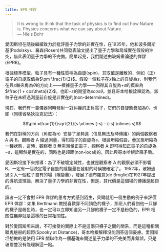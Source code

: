 ```yaml
---
title: EPR 佯謬
---
```


> It is wrong to think that the task of physics is to find out how Nature is. Physics concerns what we can say about Nature.<br>
>    — Niels Bohr

愛因斯坦在隨後繼續致力於批評量子力學的非實在性，在1935年，他和波多爾斯基(Podolsky)、羅森(Rosen)共同發表論文提出了量子力學和局域實在假設的沖突，借此表明量子力學的不完備。簡單起見，我們闡述由玻姆重論述的佯謬(EPRB)。

根據標準模型，粒子具有一種性質稱為自旋(spin)，其取值是離散的，例如（正）電子的自旋取值為$\pm \frac{1}{2}$。假設一個粒子在$x$軸上的自旋為$s$，則我們在與$x$軸夾角為$\theta$的方向上——根據量子力學——測得其自旋為$+s$的概率為$\frac{1 + cos\theta}{2}$，也即$+s$的期望為$scos\theta$。並且哥本哈根詮釋認為，該粒子在未經過測量前自旋是非實在的(non-determined)。

現在，我們有一臺儀器同時發射一對糾纏的正負電子，它們的自旋態疊加為0，也即（同樣省略狄拉克記法）：

$$\phi =\frac{1}{\sqrt{2}}(s \otimes (-s) - (-s) \otimes s)$$

我們在對稱的方向（角度為$\pi$）安排了足夠遠（信息無法及時傳播）的兩個觀察者 A 與 B。觀察者 A 經過測量，得知電子的自旋為$s$，根據坍縮假設，疊加態坍縮為一種狀態，這時，觀察者 B 無需測量正電子，觀察者 A 即可得知正電子的自旋為$-s$，這顯然是實在的，同時也是超距(non-local)的，因此與哥本哈根詮釋矛盾。

愛因斯坦接下來推導：為了不破壞定域性，也就是觀察者 A 的觀察必須不影響 B，一定有一個決定電子自旋的隱變量在發射的時候被確定了。 1952年，玻姆通過引入一個粒子自有的場（隱變量），發展了德布羅意(de Broglie)在1927年提出的導航波理論，解決了量子力學的非實在性，但是，其代價是這個場的傳播是超距的。

讀者一定不會對 EPR 佯謬的思考方式感到陌生，貝爾就用一個生動的例子來評價 EPR 佯謬：如果 Bertlmann 教授喜歡穿不同顏色的襪子，那麽人們看到他一只腳的襪子是粉色時，也一定可以立即知道另一只腳的襪子一定不是粉色的，EPR 相關性無非就是這樣的日常相關性。

對於愛因斯坦來說，不可接受的實際上不是這兩只襪子之間的關系，而是這種相關聯鬼魅般的超距(Spooky at Distance)，哥本哈根解釋沒能回答這個憂慮。愛因斯坦想做的是使用 EPR 關聯作為一個基礎來闡述量子力學的不完美而非錯誤，只是玻爾並沒有能理解這一點。